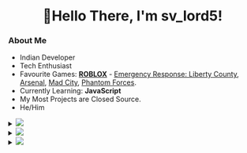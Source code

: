 <h1 align="center">👋Hello There, I'm sv_lord5! </h1>

### About Me
- Indian Developer
- Tech Enthusiast
- Favourite Games: **[ROBLOX](https://www.roblox.com/home)** - [Emergency Response: Liberty County](https://www.roblox.com/games/2534724415/PASS-SALE-Emergency-Response-Liberty-County?), [Arsenal](https://www.roblox.com/games/286090429/Arsenal?), [Mad City](https://www.roblox.com/games/1224212277/Mad-City?), [Phantom Forces](https://www.roblox.com/games/292439477/Phantom-Forces?).
- Currently Learning: **JavaScript**
- My Most Projects are Closed Source.
- He/Him

<details>
<summary>
  <a href="https://github.com/svlord5rbx"><img src="https://img.shields.io/badge/-Get%20in%20Touch-808080?style=for-the-badge" /></a>
</summary>

**Discord:** [sv_lord5#5555](https://discord.com/users/834888738919153684)

[![Twitter Badge](https://img.shields.io/badge/-@sv_lord5-1ca0f1?style=flat-square&labelColor=1ca0f1&logo=twitter&logoColor=white&link=https://twitter.com/sv_lord5)](https://twitter.com/sv_lord5)

</details>

<details>
<summary>
  <a href="https://github.com/svlord5rbx"><img src="https://img.shields.io/badge/-Language%20And%20Tools-808080?style=for-the-badge" /></a>
</summary>
  
[![JavaScript](https://img.shields.io/badge/-JavaScript-black?style=flat&logo=javascript&link=https://github.com/svlord5rbx)](https://github.com/svlord5rbx)
[![Nodejs](https://img.shields.io/badge/-Nodejs-black?style=flat&logo=Node.js&link=https://github.com/svlord5rbx)](https://github.com/svlord5rbx) 

[![Git](https://img.shields.io/badge/-Git-black?style=flat&logo=git&link=https://github.com/svlord5rbx)](https://github.com/svlord5rbx) 
[![GitHub](https://img.shields.io/badge/-GitHub-181717?style=flat&logo=github&link=https://github.com/svlord5rbx)](https://github.com/svlord5rbx)
</details>

<details>
<summary>
  <a href="https://github.com/svlord5rbx"><img src="https://img.shields.io/badge/-statistics-808080?style=for-the-badge" /></a>
</summary>
  
<p align="left"> <img src="https://komarev.com/ghpvc/?username=svlord5rbx&label=Profile%20views&color=0e75b6&style=flat" alt="svlord5rbx" /> </p>

![GalaxyDanMC's github stats](https://github-readme-stats.vercel.app/api?username=svlord5rbxC&show_icons=true&hide_border=true&theme=dark)

</details>

<!--
Made by [sv_lord5#5555](https://discord.com/users/834888738919153684) with help of [GalaxyDanMC#0001](https://discord.com/users/448857983309316096)
-->
